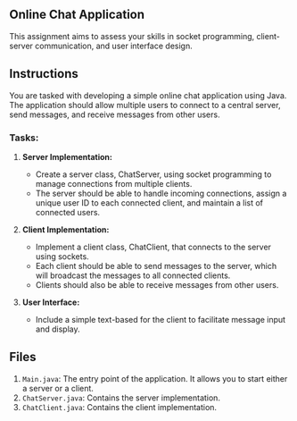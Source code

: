 ## Online Chat Application
This assignment aims to assess your skills in socket programming, client-server communication, and user interface design.

## Instructions
You are tasked with developing a simple online chat application using Java. The application should allow multiple users to connect to a central server, send messages, and receive messages from other users.

### Tasks:
1. **Server Implementation:**
   - Create a server class, ChatServer, using socket programming to manage connections from multiple clients.
   - The server should be able to handle incoming connections, assign a unique user ID to each connected client, and maintain a list of connected users.

2. **Client Implementation:**
    - Implement a client class, ChatClient, that connects to the server using sockets.
    - Each client should be able to send messages to the server, which will broadcast the messages to all connected clients.
    - Clients should also be able to receive messages from other users.

3. **User Interface:**
    - Include a simple text-based for the client to facilitate message input and display.

## Files
1. `Main.java`: The entry point of the application. It allows you to start either a server or a client.
2. `ChatServer.java`: Contains the server implementation.
3. `ChatClient.java`: Contains the client implementation.